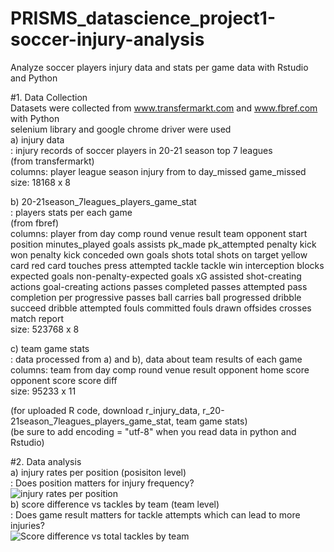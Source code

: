 # PRISMS_datascience_project1-soccer-injury-analysis
Analyze soccer players injury data and stats per game data with Rstudio and Python  

#1. Data Collection  
Datasets were collected from www.transfermarkt.com and www.fbref.com with Python  
selenium library and google chrome driver were used  	
a) injury data	
: injury records of soccer players in 20-21 season top 7 leagues  	
(from transfermarkt)  
columns: player	league	season	injury	from	to	day_missed	game_missed  	
size: 18168 x 8  	
	
b) 20-21season_7leagues_players_game_stat  	
: players stats per each game  	
(from fbref)  	
columns: 	player from	day	comp	round	venue	result	team	opponent	start	position	minutes_played	goals	assists	pk_made	pk_attempted	penalty kick won	penalty kick conceded	own goals	shots total	shots on target	yellow card	red card	touches	press attempted	tackle	tackle win	interception	blocks	expected goals	non-penalty-expected goals	xG assisted	shot-creating actions	goal-creating actions	passes completed	passes attempted	pass completion per	progressive passes	ball carries	ball progressed	dribble succeed	dribble attempted	fouls committed	fouls drawn	offsides	crosses	match report  	
size: 523768 x 8  	
	
c) team game stats  	
: data processed from a) and b), data about team results of each game  	
columns: team	from	day	comp	round	venue	result	opponent	home score	opponent score	score diff  	
size: 95233 x 11  
	
(for uploaded R code, download r_injury_data, r_20-21season_7leagues_players_game_stat, team game stats)  	
(be sure to add encoding = "utf-8" when you read data in python and Rstudio)  	
	
#2. Data analysis  	
a) injury rates per position (posisiton level)  	
: Does position matters for injury frequency?  	
![injury rates per position](https://user-images.githubusercontent.com/54821805/149681389-e2251928-8a71-422b-9386-80fba6f68f10.png)  	
b) score difference vs tackles by team (team level)  	
: Does game result matters for tackle attempts which can lead to more injuries?  	
![Score difference vs total tackles by team](https://user-images.githubusercontent.com/54821805/149681392-74f7f74e-a788-4eb1-b4d2-dfb54185f659.png)  	
